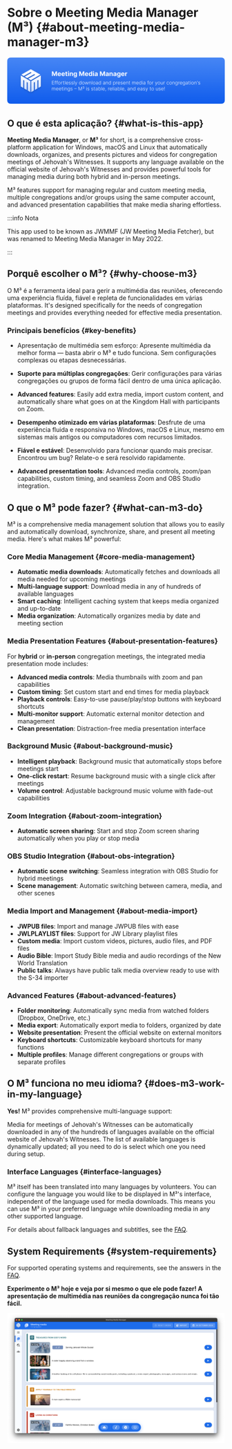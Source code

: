 # Sobre o Meeting Media Manager (M³) {#about-meeting-media-manager-m3}

![M³ banner](./../assets/m3-banner.png)

## O que é esta aplicação? {#what-is-this-app}

**Meeting Media Manager**, or **M³** for short, is a comprehensive cross-platform application for Windows, macOS and Linux that automatically downloads, organizes, and presents pictures and videos for congregation meetings of Jehovah's Witnesses. It supports any language available on the official website of Jehovah's Witnesses and provides powerful tools for managing media during both hybrid and in-person meetings.

M³ features support for managing regular and custom meeting media, multiple congregations and/or groups using the same computer account, and advanced presentation capabilities that make media sharing effortless.

:::info Nota

This app used to be known as JWMMF (JW Meeting Media Fetcher), but was renamed to Meeting Media Manager in May 2022.

:::

## Porquê escolher o M³? {#why-choose-m3}

O M³ é a ferramenta ideal para gerir a multimédia das reuniões, oferecendo uma experiência fluída, fiável e repleta de funcionalidades em várias plataformas. It's designed specifically for the needs of congregation meetings and provides everything needed for effective media presentation.

### Principais benefícios {#key-benefits}

- Apresentação de multimédia sem esforço: Apresente multimédia da melhor forma — basta abrir o M³ e tudo funciona. Sem configurações complexas ou etapas desnecessárias.

- **Suporte para múltiplas congregações**: Gerir configurações para várias congregações ou grupos de forma fácil dentro de uma única aplicação.

- **Advanced features**: Easily add extra media, import custom content, and automatically share what goes on at the Kingdom Hall with participants on Zoom.

- **Desempenho otimizado em várias plataformas**: Desfrute de uma experiência fluida e responsiva no Windows, macOS e Linux, mesmo em sistemas mais antigos ou computadores com recursos limitados.

- **Fiável e estável**: Desenvolvido para funcionar quando mais precisar. Encontrou um bug? Relate-o e será resolvido rapidamente.

- **Advanced presentation tools**: Advanced media controls, zoom/pan capabilities, custom timing, and seamless Zoom and OBS Studio integration.

## O que o M³ pode fazer? {#what-can-m3-do}

M³ is a comprehensive media management solution that allows you to easily and automatically download, synchronize, share, and present all meeting media. Here's what makes M³ powerful:

### Core Media Management {#core-media-management}

- **Automatic media downloads**: Automatically fetches and downloads all media needed for upcoming meetings
- **Multi-language support**: Download media in any of hundreds of available languages
- **Smart caching**: Intelligent caching system that keeps media organized and up-to-date
- **Media organization**: Automatically organizes media by date and meeting section

### Media Presentation Features {#about-presentation-features}

For **hybrid** or **in-person** congregation meetings, the integrated media presentation mode includes:

- **Advanced media controls**: Media thumbnails with zoom and pan capabilities
- **Custom timing**: Set custom start and end times for media playback
- **Playback controls**: Easy-to-use pause/play/stop buttons with keyboard shortcuts
- **Multi-monitor support**: Automatic external monitor detection and management
- **Clean presentation**: Distraction-free media presentation interface

### Background Music {#about-background-music}

- **Intelligent playback**: Background music that automatically stops before meetings start
- **One-click restart**: Resume background music with a single click after meetings
- **Volume control**: Adjustable background music volume with fade-out capabilities

### Zoom Integration {#about-zoom-integration}

- **Automatic screen sharing**: Start and stop Zoom screen sharing automatically when you play or stop media

### OBS Studio Integration {#about-obs-integration}

- **Automatic scene switching**: Seamless integration with OBS Studio for hybrid meetings
- **Scene management**: Automatic switching between camera, media, and other scenes

### Media Import and Management {#about-media-import}

- **JWPUB files**: Import and manage JWPUB files with ease
- **JWLPLAYLIST files**: Support for JW Library playlist files
- **Custom media**: Import custom videos, pictures, audio files, and PDF files
- **Audio Bible**: Import Study Bible media and audio recordings of the New World Translation
- **Public talks**: Always have public talk media overview ready to use with the S-34 importer

### Advanced Features {#about-advanced-features}

- **Folder monitoring**: Automatically sync media from watched folders (Dropbox, OneDrive, etc.)
- **Media export**: Automatically export media to folders, organized by date
- **Website presentation**: Present the official website on external monitors
- **Keyboard shortcuts**: Customizable keyboard shortcuts for many functions
- **Multiple profiles**: Manage different congregations or groups with separate profiles

## O M³ funciona no meu idioma? {#does-m3-work-in-my-language}

**Yes!** M³ provides comprehensive multi-language support:

Media for meetings of Jehovah's Witnesses can be automatically downloaded in any of the hundreds of languages available on the official website of Jehovah's Witnesses. The list of available languages is dynamically updated; all you need to do is select which one you need during setup.

### Interface Languages {#interface-languages}

M³ itself has been translated into many languages by volunteers. You can configure the language you would like to be displayed in M³'s interface, independent of the language used for media downloads. This means you can use M³ in your preferred language while downloading media in any other supported language.

For details about fallback languages and subtitles, see the [FAQ](faq#language-support).

## System Requirements {#system-requirements}

For supported operating systems and requirements, see the answers in the [FAQ](faq#technical-questions).

**Experimente o M³ hoje e veja por si mesmo o que ele pode fazer! A apresentação de multimédia nas reuniões da congregação nunca foi tão fácil.**

![M³ preview](./../assets/m3-preview.png)
